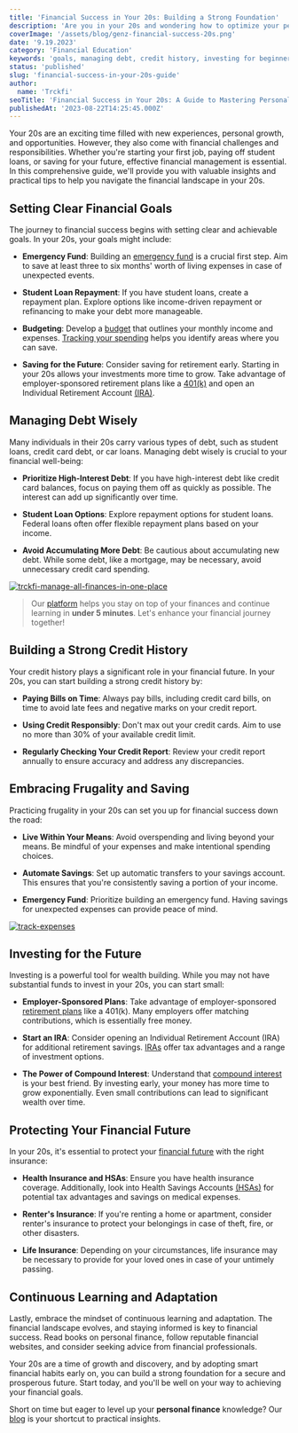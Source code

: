 ```yaml
---
title: 'Financial Success in Your 20s: Building a Strong Foundation'
description: 'Are you in your 20s and wondering how to optimize your personal finances? This guide is tailored to help you build a strong financial foundation and success.'
coverImage: '/assets/blog/genz-financial-success-20s.png'
date: '9.19.2023'
category: 'Financial Education'
keywords: 'goals, managing debt, credit history, investing for beginners, compound interest, Health Savings Accounts (HSAs), Renter''s insurance, Financial education for young adults'
status: 'published'
slug: 'financial-success-in-your-20s-guide'
author:
  name: 'Trckfi'
seoTitle: 'Financial Success in Your 20s: A Guide to Mastering Personal Finance'
publishedAt: '2023-08-22T14:25:45.000Z'
---
```


Your 20s are an exciting time filled with new experiences, personal growth, and opportunities. However, they also come with financial challenges and responsibilities. Whether you're starting your first job, paying off student loans, or saving for your future, effective financial management is essential. In this comprehensive guide, we'll provide you with valuable insights and practical tips to help you navigate the financial landscape in your 20s.

## Setting Clear Financial Goals

The journey to financial success begins with setting clear and achievable goals. In your 20s, your goals might include:

- **Emergency Fund**: Building an [emergency fund](/blog/building-an-emergency-fund) is a crucial first step. Aim to save at least three to six months' worth of living expenses in case of unexpected events.

- **Student Loan Repayment**: If you have student loans, create a repayment plan. Explore options like income-driven repayment or refinancing to make your debt more manageable.

- **Budgeting**: Develop a [budget](/blog/budgeting-made-easy) that outlines your monthly income and expenses. [Tracking your spending](/blog/tracking-monthly-expenses) helps you identify areas where you can save.

- **Saving for the Future**: Consider saving for retirement early. Starting in your 20s allows your investments more time to grow. Take advantage of employer-sponsored retirement plans like a [401](/blog/401k-retirement-plans-guide-for-smart-saving)[(k)](/blog/roth-401k-plans) and open an Individual Retirement Account [(IRA)](/blog/types-of-ira-investing).

## Managing Debt Wisely

Many individuals in their 20s carry various types of debt, such as student loans, credit card debt, or car loans. Managing debt wisely is crucial to your financial well-being:

- **Prioritize High-Interest Debt**: If you have high-interest debt like credit card balances, focus on paying them off as quickly as possible. The interest can add up significantly over time.

- **Student Loan Options**: Explore repayment options for student loans. Federal loans often offer flexible repayment plans based on your income.

- **Avoid Accumulating More Debt**: Be cautious about accumulating new debt. While some debt, like a mortgage, may be necessary, avoid unnecessary credit card spending.

[![trckfi-manage-all-finances-in-one-place](/images/home--2--k0MT.png)](/pricing)

> Our [platform](/pricing) helps you stay on top of your finances and continue learning in **under 5 minutes**. Let's enhance your financial journey together!

## Building a Strong Credit History

Your credit history plays a significant role in your financial future. In your 20s, you can start building a strong credit history by:

- **Paying Bills on Time**: Always pay bills, including credit card bills, on time to avoid late fees and negative marks on your credit report.

- **Using Credit Responsibly**: Don't max out your credit cards. Aim to use no more than 30% of your available credit limit.

- **Regularly Checking Your Credit Report**: Review your credit report annually to ensure accuracy and address any discrepancies.

## Embracing Frugality and Saving

Practicing frugality in your 20s can set you up for financial success down the road:

- **Live Within Your Means**: Avoid overspending and living beyond your means. Be mindful of your expenses and make intentional spending choices.

- **Automate Savings**: Set up automatic transfers to your savings account. This ensures that you're consistently saving a portion of your income.

- **Emergency Fund**: Prioritize building an emergency fund. Having savings for unexpected expenses can provide peace of mind.

[![track-expenses](/images/home--8--Y4Nz.png)](/pricing)

## Investing for the Future

Investing is a powerful tool for wealth building. While you may not have substantial funds to invest in your 20s, you can start small:

- **Employer-Sponsored Plans**: Take advantage of employer-sponsored [retirement plans](/blog/iras-vs-401ks-choosing-retirement-plan) like a 401(k). Many employers offer matching contributions, which is essentially free money.

- **Start an IRA**: Consider opening an Individual Retirement Account (IRA) for additional retirement savings. [IRAs](/blog/types-of-ira-investing) offer tax advantages and a range of investment options.

- **The Power of Compound Interest**: Understand that [compound interest](/blog/essential-financial-concepts) is your best friend. By investing early, your money has more time to grow exponentially. Even small contributions can lead to significant wealth over time.

## Protecting Your Financial Future

In your 20s, it's essential to protect your [financial future](/blog/achieve-financial-independence-guide-to-freedom) with the right insurance:

- **Health Insurance and HSAs**: Ensure you have health insurance coverage. Additionally, look into Health Savings Accounts [(HSAs)](/blog/a-simple-guide-to-health-insurance-lingo-15-key-terms-clarified) for potential tax advantages and savings on medical expenses.

- **Renter's Insurance**: If you're renting a home or apartment, consider renter's insurance to protect your belongings in case of theft, fire, or other disasters.

- **Life Insurance**: Depending on your circumstances, life insurance may be necessary to provide for your loved ones in case of your untimely passing.

## Continuous Learning and Adaptation

Lastly, embrace the mindset of continuous learning and adaptation. The financial landscape evolves, and staying informed is key to financial success. Read books on personal finance, follow reputable financial websites, and consider seeking advice from financial professionals.

Your 20s are a time of growth and discovery, and by adopting smart financial habits early on, you can build a strong foundation for a secure and prosperous future. Start today, and you'll be well on your way to achieving your financial goals.

Short on time but eager to level up your **personal finance** knowledge? Our [blog](/blog) is your shortcut to practical insights.

